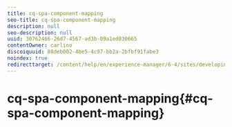 ```yaml
---
title: cq-spa-component-mapping
seo-title: cq-spa-component-mapping
description: null
seo-description: null
uuid: 30762466-26d7-4567-ad3b-09a1ed030665
contentOwner: carlino
discoiquuid: 88deb002-4be5-4c97-bb2a-2bfbf91fabe3
noindex: true
redirecttarget: /content/help/en/experience-manager/6-4/sites/developing/using/reference-materials
---
```


# cq-spa-component-mapping{#cq-spa-component-mapping}

